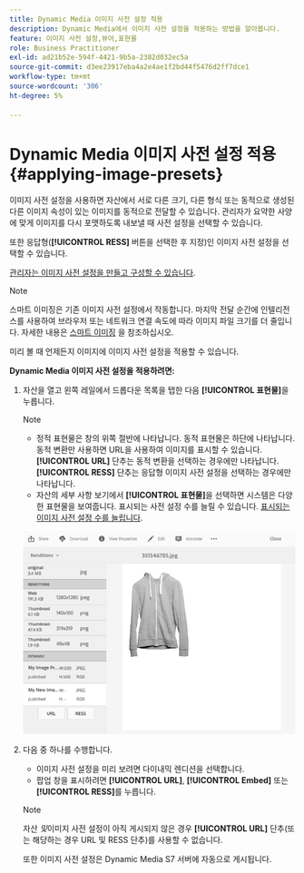```yaml
---
title: Dynamic Media 이미지 사전 설정 적용
description: Dynamic Media에서 이미지 사전 설정을 적용하는 방법을 알아봅니다.
feature: 이미지 사전 설정,뷰어,표현물
role: Business Practitioner
exl-id: ad21b52e-594f-4421-9b5a-2382d032ec5a
source-git-commit: d3ee23917eba4a2e4ae1f2bd44f5476d2ff7dce1
workflow-type: tm+mt
source-wordcount: '306'
ht-degree: 5%

---
```


# Dynamic Media 이미지 사전 설정 적용 {#applying-image-presets}

이미지 사전 설정을 사용하면 자산에서 서로 다른 크기, 다른 형식 또는 동적으로 생성된 다른 이미지 속성이 있는 이미지를 동적으로 전달할 수 있습니다. 관리자가 요약한 사양에 맞게 이미지를 다시 포맷하도록 내보낼 때 사전 설정을 선택할 수 있습니다.

또한 응답형(**[!UICONTROL RESS]** 버튼을 선택한 후 지정)인 이미지 사전 설정을 선택할 수 있습니다.

[관리자는 이미지 사전 설정을 만들고 구성할 수 있습니다](managing-image-presets.md).

>[!NOTE]
>
>스마트 이미징은 기존 이미지 사전 설정에서 작동합니다. 마지막 전달 순간에 인텔리전스를 사용하여 브라우저 또는 네트워크 연결 속도에 따라 이미지 파일 크기를 더 줄입니다. 자세한 내용은 [스마트 이미징](imaging-faq.md) 을 참조하십시오.

미리 볼 때 언제든지 이미지에 이미지 사전 설정을 적용할 수 있습니다.

**Dynamic Media 이미지 사전 설정을 적용하려면:**

1. 자산을 열고 왼쪽 레일에서 드롭다운 목록을 탭한 다음 **[!UICONTROL 표현물]**&#x200B;을 누릅니다.

   >[!NOTE]
   >
   >* 정적 표현물은 창의 위쪽 절반에 나타납니다. 동적 표현물은 하단에 나타납니다. 동적 변환만 사용하면 URL을 사용하여 이미지를 표시할 수 있습니다. **[!UICONTROL URL]** 단추는 동적 변환을 선택하는 경우에만 나타납니다. **[!UICONTROL RESS]** 단추는 응답형 이미지 사전 설정을 선택하는 경우에만 나타납니다.
      >
      >
   * 자산의 세부 사항 보기에서 **[!UICONTROL 표현물]**&#x200B;을 선택하면 시스템은 다양한 표현물을 보여줍니다. 표시되는 사전 설정 수를 늘릴 수 있습니다. [표시되는 이미지 사전 설정 수를 늘립니다](managing-image-presets.md#increasing-or-decreasing-the-number-of-image-presets-that-display).


   ![chlimage_1-208](assets/chlimage_1-208.png)

1. 다음 중 하나를 수행합니다.

   * 이미지 사전 설정을 미리 보려면 다이내믹 렌디션을 선택합니다.
   * 팝업 창을 표시하려면 **[!UICONTROL URL]**, **[!UICONTROL Embed]** 또는 **[!UICONTROL RESS]**&#x200B;를 누릅니다.

   >[!NOTE]
   >
   >자산 *및*&#x200B;이미지 사전 설정이 아직 게시되지 않은 경우 **[!UICONTROL URL]** 단추(또는 해당하는 경우 URL 및 RESS 단추)를 사용할 수 없습니다.
   >
   >또한 이미지 사전 설정은 Dynamic Media S7 서버에 자동으로 게시됩니다.
